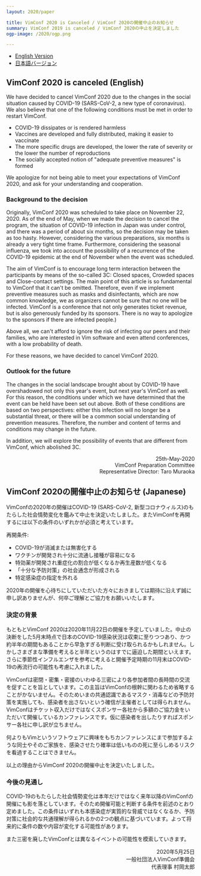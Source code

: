 ```yaml
---
layout: 2020/paper

title: VimConf 2020 is Canceled / VimConf 2020の開催中止のお知らせ
summary: VimConf 2019 is canceled / VimConf 2020の中止を決定しました
ogp-image: /2020/ogp.png

---
```


*   [English Version](#english)
*   [日本語バージョン](#japanese)

## <a name="english">VimConf 2020 is canceled (English)</a>

We have decided to cancel VimConf 2020 due to the changes in the social situation caused by COVID-19 (SARS-CoV-2, a new type of coronavirus). We also believe that one of the following conditions must be met in order to restart VimConf.

* COVID-19 dissipates or is rendered harmless
* Vaccines are developed and fully distributed, making it easier to vaccinate
* The more specific drugs are developed, the lower the rate of severity or the lower the number of reproductions
* The socially accepted notion of "adequate preventive measures" is formed

We apologize for not being able to meet your expectations of VimConf 2020, and ask for your understanding and cooperation.

### Background to the decision

Originally, VimConf 2020 was scheduled to take place on November 22, 2020.
As of the end of May, when we made the decision to cancel the program, the situation of COVID-19 infection in Japan was under control, and there was a period of about six months, so the decision may be taken as too hasty.
However, considering the various preparations, six months is already a very tight time frame.
Furthermore, considering the seasonal influenza, we took into account the possibility of a recurrence of the COVID-19 epidemic at the end of November when the event was scheduled.

The aim of VimConf is to encourage long term interaction between the participants by means of the so-called 3C: Closed spaces, Crowded spaces and Close-contact settings.
The main point of this article is so fundamental to VimConf that it can't be omitted. Therefore, even if we implement preventive measures such as masks and disinfectants, which are now common knowledge, we as organizers cannot be sure that no one will be infected.
VimConf is a conference that not only generates ticket revenue, but is also generously funded by its sponsors. There is no way to apologize to the sponsors if there are infected people.)

Above all, we can't afford to ignore the risk of infecting our peers and their families, who are interested in Vim software and even attend conferences, with a low probability of death.

For these reasons, we have decided to cancel VimConf 2020.

### Outlook for the future

The changes in the social landscape brought about by COVID-19 have overshadowed not only this year's event, but next year's VimConf as well.
For this reason, the conditions under which we have determined that the event can be held have been set out above.
Both of these conditions are based on two perspectives: either this infection will no longer be a substantial threat, or there will be a common social understanding of prevention measures.
Therefore, the number and content of terms and conditions may change in the future.

In addition, we will explore the possibility of events that are different from VimConf, which abolished 3C.

<div style="text-align: right">
25th-May-2020<br/>
VimConf Preparation Committee<br/>
Representative Director: Taro Muraoka<br/>
</div>

## <a name="japanese">VimConf 2020の開催中止のお知らせ (Japanese)</a>

VimConfの2020年の開催はCOVID-19 (SARS-CoV-2, 新型コロナウィルス)のもたらした社会情勢変化を鑑みて中止を決定いたしました。またVimConfを再開するには以下の条件のいずれかが必須と考えています。

再開条件:

*   COVID-19が消滅または無害化する
*   ワクチンが開発され十分に流通し接種が容易になる
*   特効薬が開発され重症化の割合が低くなるか再生産数が低くなる
*   「十分な予防対策」の社会通念が形成される
*   特定感染症の指定を外れる

2020年の開催を心待ちにしていただいた方々におきましては期待に沿えず誠に申し訳ありませんが、何卒ご理解とご協力をお願いいたします。

### 決定の背景

もともとVimConf 2020は2020年11月22日の開催を予定していました。中止の決断をした5月末時点で日本のCOVID-19感染状況は収束に至りつつあり、かつ約半年の期間もあることから早急すぎる判断に受け取られるかもしれません。しかしさまざまな準備を考えると半年というのはすでに逼迫した期間といえます。さらに季節性インフルエンザを参考に考えると開催予定時期の11月末はCOVID-19の再流行の可能性も考慮に入れました。

VimConfは密閉・密集・密接のいわゆる三密により各参加者間の長時間の交流を促すことを旨としています。この主旨はVimConfの根幹に関わるため省略することがかないません。そのためいまの共通認識であるマスク・消毒などの予防対策を実施しても、感染者を出さないという確信が主催者としては得られません。VimConfはチケット収入だけではなくスポンサー各社から多額のご協力金をいただいて開催しているカンファレンスです。仮に感染者を出したりすればスポンサー各社に申し訳が立ちません。 

何よりもVimというソフトウェアに興味をもちカンファレンスにまで参加するような同士やそのご家族を、感染させたり確率は低いものの死に至らしめるリスクを看過することはできません。

以上の理由からVimConf 2020の開催中止を決定いたしました。

### 今後の見通し

COVID-19のもたらした社会情勢変化は本年だけではなく来年以降のVimConfの開催にも影を落としています。そのため開催可能と判断する条件を前述のとおり定めました。この条件はいずれも本感染症が実質的な脅威ではなくなるか、予防対策に社会的な共通理解が得られるかの2つの観点に基づいています。よって将来的に条件の数や内容が変化する可能性があります。

また三密を廃したVimConfとは異なるイベントの可能性を模索していきます。


<div style="text-align: right">
2020年5月25日<br/>
一般社団法人VimConf準備会<br/>
代表理事 村岡太郎<br/>
</div>
